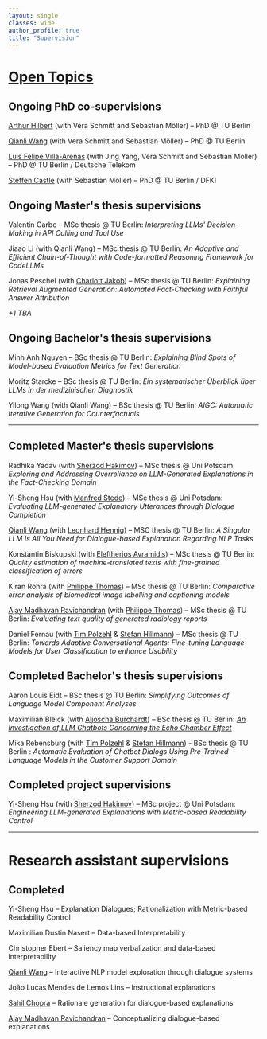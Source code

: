 ```yaml
---
layout: single
classes: wide
author_profile: true
title: "Supervision"
---
```


# [Open Topics](./topics.md)

## Ongoing PhD co-supervisions
[Arthur Hilbert](https://xplainlp.github.io/authors/arthur-hilbert/) (with Vera Schmitt and Sebastian Möller) – PhD @ TU Berlin  

[Qianli Wang](https://xplainlp.github.io/authors/qianli-wang/) (with Vera Schmitt and Sebastian Möller) – PhD @ TU Berlin  

[Luis Felipe Villa-Arenas](https://xplainlp.github.io/authors/luis-felipe-villa-arenas/) (with Jing Yang, Vera Schmitt and Sebastian Möller) – PhD @ TU Berlin / Deutsche Telekom  

[Steffen Castle](https://dfki-nlp.github.io/authors/steffen-castle/) (with Sebastian Möller) – PhD @ TU Berlin / DFKI  

## Ongoing Master's thesis supervisions
Valentin Garbe – MSc thesis @ TU Berlin: _Interpreting LLMs' Decision-Making in API Calling and Tool Use_  

Jiaao Li (with Qianli Wang) – MSc thesis @ TU Berlin: _An Adaptive and Efficient Chain-of-Thought with Code-formatted Reasoning Framework for CodeLLMs_

Jonas Peschel (with [Charlott Jakob](https://xplainlp.github.io/authors/charlott-jakob/)) – MSc thesis @ TU Berlin: _Explaining Retrieval Augmented Generation: Automated Fact-Checking with Faithful Answer Attribution_

*+1 TBA*

## Ongoing Bachelor's thesis supervisions
Minh Anh Nguyen – BSc thesis @ TU Berlin: _Explaining Blind Spots of Model-based Evaluation Metrics for Text Generation_

Moritz Starcke – BSc thesis @ TU Berlin: _Ein systematischer Überblick über LLMs in der medizinischen Diagnostik_

Yilong Wang (with Qianli Wang) – BSc thesis @ TU Berlin: _AIGC: Automatic Iterative Generation for Counterfactuals_

---


## Completed Master's thesis supervisions
Radhika Yadav (with [Sherzod Hakimov](https://sherzod-hakimov.github.io/)) – MSc thesis @ Uni Potsdam: _Exploring and Addressing Overreliance on LLM-Generated Explanations in the Fact-Checking Domain_  

Yi-Sheng Hsu (with [Manfred Stede](https://www.ling.uni-potsdam.de/~stede/)) – MSc thesis @ Uni Potsdam: _Evaluating LLM-generated Explanatory Utterances through Dialogue Completion_  

[Qianli Wang](https://github.com/qiaw99) (with [Leonhard Hennig](https://dfki-nlp.github.io/authors/leonhard-hennig/)) – MSC thesis @ TU Berlin: _A Singular LLM Is All You Need for Dialogue-based Explanation Regarding NLP Tasks_  

Konstantin Biskupski (with [Eleftherios Avramidis](https://github.com/lefterav)) – MSc thesis @ TU Berlin: _Quality estimation of machine-translated texts with fine-grained classification of errors_  

Kiran Rohra (with [Philippe Thomas](https://github.com/erechtheus)) – MSc thesis @ TU Berlin: _Comparative error analysis of biomedical image labelling and captioning models_  

[Ajay Madhavan Ravichandran](https://github.com/aj280192) (with [Philippe Thomas](https://github.com/erechtheus)) – MSc thesis @ TU Berlin: _Evaluating text quality of generated radiology reports_  

Daniel Fernau (with [Tim Polzehl](https://www.tu.berlin/en/qu/ueber-uns/team-personen/gast-wissenschaftler-partner/dr-tim-polzehl) & [Stefan Hillmann](https://www.tu.berlin/index.php?id=29495)) – MSc thesis @ TU Berlin: _Towards Adaptive Conversational Agents: Fine-tuning Language-Models for User Classification to enhance Usability_

## Completed Bachelor's thesis supervisions
Aaron Louis Eidt – BSc thesis @ TU Berlin: _Simplifying Outcomes of Language Model Component Analyses_

Maximilian Bleick (with [Aljoscha Burchardt](https://www.dfki.de/~aburch/)) – BSc thesis @ TU Berlin: [_An Investigation of LLM Chatbots Concerning the Echo Chamber Effect_](https://tu.berlin/index.php?id=246820)

Mika Rebensburg (with [Tim Polzehl](https://www.tu.berlin/en/qu/ueber-uns/team-personen/gast-wissenschaftler-partner/dr-tim-polzehl) & [Stefan Hillmann](https://www.tu.berlin/index.php?id=29495)) - BSc thesis @ TU Berlin : _Automatic Evaluation of Chatbot Dialogs Using Pre-Trained Language Models in the Customer Support Domain_   

## Completed project supervisions
Yi-Sheng Hsu (with [Sherzod Hakimov](https://sherzod-hakimov.github.io/)) – MSc project @ Uni Potsdam: _Engineering LLM-generated Explanations with Metric-based Readability Control_  


---


# Research assistant supervisions

## Completed

Yi-Sheng Hsu – Explanation Dialogues; Rationalization with Metric-based Readability Control  

Maximilian Dustin Nasert – Data-based Interpretability  

Christopher Ebert – Saliency map verbalization and data-based interpretability  

[Qianli Wang](https://github.com/qiaw99) – Interactive NLP model exploration through dialogue systems  

João Lucas Mendes de Lemos Lins – Instructional explanations  

[Sahil Chopra](https://schopra6.github.io/) – Rationale generation for dialogue-based explanations  

[Ajay Madhavan Ravichandran](https://github.com/aj280192) – Conceptualizing dialogue-based explanations  
